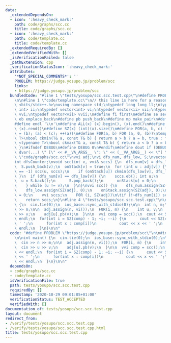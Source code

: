```yaml
---
data:
  _extendedDependsOn:
  - icon: ':heavy_check_mark:'
    path: code/graphs/scc.cc
    title: code/graphs/scc.cc
  - icon: ':heavy_check_mark:'
    path: code/template.cc
    title: code/template.cc
  _extendedRequiredBy: []
  _extendedVerifiedWith: []
  _isVerificationFailed: false
  _pathExtension: cpp
  _verificationStatusIcon: ':heavy_check_mark:'
  attributes:
    '*NOT_SPECIAL_COMMENTS*': ''
    PROBLEM: https://judge.yosupo.jp/problem/scc
    links:
    - https://judge.yosupo.jp/problem/scc
  bundledCode: "#line 1 \"tests/yosupo/scc.scc.test.cpp\"\n#define PROBLEM \"https://judge.yosupo.jp/problem/scc\"\
    \n\n#line 1 \"code/template.cc\"\n// this line is here for a reason\n#include\
    \ <bits/stdc++.h>\nusing namespace std;\ntypedef long long ll;\ntypedef pair<int,\
    \ int> ii;\ntypedef vector<int> vi;\ntypedef vector<ii> vii;\ntypedef vector<vi>\
    \ vvi;\ntypedef vector<vii> vvii;\n#define fi first\n#define se second\n#define\
    \ eb emplace_back\n#define pb push_back\n#define mp make_pair\n#define mt make_tuple\n\
    #define endl '\\n'\n#define ALL(x) (x).begin(), (x).end()\n#define RALL(x) (x).rbegin(),\
    \ (x).rend()\n#define SZ(x) (int)(x).size()\n#define FOR(a, b, c) for (auto a\
    \ = (b); (a) < (c); ++(a))\n#define F0R(a, b) FOR (a, 0, (b))\ntemplate <typename\
    \ T>\nbool ckmin(T& a, const T& b) { return a > b ? a = b, true : false; }\ntemplate\
    \ <typename T>\nbool ckmax(T& a, const T& b) { return a < b ? a = b, true : false;\
    \ }\n#ifndef DEBUG\n#define DEBUG 0\n#endif\n#define dout if (DEBUG) cerr\n#define\
    \ dvar(...) \" [\" << #__VA_ARGS__ \": \" << (__VA_ARGS__) << \"] \"\n#line 2\
    \ \"code/graphs/scc.cc\"\nvvi adj;\nvi dfs_num, dfs_low, S;\nvector<bool> onStack;\n\
    int dfsCounter;\nvoid scc(int v, vvi& sccs) {\n  dfs_num[v] = dfs_low[v] = dfsCounter++;\n\
    \  S.push_back(v);\n  onStack[v] = true;\n  for (int u : adj[v]) {\n    if (dfs_num[u]\
    \ == -1) scc(u, sccs);\n    if (onStack[u]) ckmin(dfs_low[v], dfs_low[u]);\n \
    \ }\n  if (dfs_num[v] == dfs_low[v]) {\n    sccs.eb(); int u;\n    do {\n    \
    \  u = S.back();\n      S.pop_back();\n      onStack[u] = 0;\n      sccs.back().pb(u);\n\
    \    } while (u != v);\n  }\n}\nvvi scc() {\n    dfs_num.assign(SZ(adj), -1);\n\
    \    dfs_low.assign(SZ(adj), 0);\n    onStack.assign(SZ(adj), 0);\n    dfsCounter\
    \ = 0;\n    vvi sccs;\n    F0R (i, SZ(adj))\n\tif (!~dfs_num[i]) scc(i, sccs);\n\
    \    return sccs;\n}\n#line 4 \"tests/yosupo/scc.scc.test.cpp\"\n\nint main()\
    \ {\n  cin.tie(0);\n  ios_base::sync_with_stdio(0);\n\n  int n, m;\n  cin >> n\
    \ >> m;\n\n  adj.assign(n, vi());\n  F0R(i, m) {\n    int u, v;\n    cin >> u\
    \ >> v;\n    adj[u].pb(v);\n  }\n\n  vvi comp = scc();\n  cout << SZ(comp) <<\
    \ endl;\n  for(int i = SZ(comp) - 1; ~i; --i) {\n      cout << SZ(comp[i]) <<\
    \ ' ';\n      for(int x : comp[i])\n          cout << x << ' ';\n      cout <<\
    \ endl;\n  }\n}\n\n"
  code: "#define PROBLEM \"https://judge.yosupo.jp/problem/scc\"\n\n#include \"../../code/graphs/scc.cc\"\
    \n\nint main() {\n  cin.tie(0);\n  ios_base::sync_with_stdio(0);\n\n  int n, m;\n\
    \  cin >> n >> m;\n\n  adj.assign(n, vi());\n  F0R(i, m) {\n    int u, v;\n  \
    \  cin >> u >> v;\n    adj[u].pb(v);\n  }\n\n  vvi comp = scc();\n  cout << SZ(comp)\
    \ << endl;\n  for(int i = SZ(comp) - 1; ~i; --i) {\n      cout << SZ(comp[i])\
    \ << ' ';\n      for(int x : comp[i])\n          cout << x << ' ';\n      cout\
    \ << endl;\n  }\n}\n\n"
  dependsOn:
  - code/graphs/scc.cc
  - code/template.cc
  isVerificationFile: true
  path: tests/yosupo/scc.scc.test.cpp
  requiredBy: []
  timestamp: '2020-10-29 09:01:05+01:00'
  verificationStatus: TEST_ACCEPTED
  verifiedWith: []
documentation_of: tests/yosupo/scc.scc.test.cpp
layout: document
redirect_from:
- /verify/tests/yosupo/scc.scc.test.cpp
- /verify/tests/yosupo/scc.scc.test.cpp.html
title: tests/yosupo/scc.scc.test.cpp
---
```

